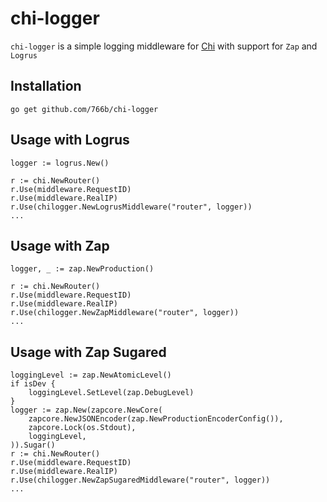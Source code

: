 chi-logger
===
`chi-logger` is a simple logging middleware for [Chi](https://github.com/go-chi/chi) with support for `Zap` and `Logrus`

Installation
---

    go get github.com/766b/chi-logger

Usage with Logrus
---

    logger := logrus.New()

    r := chi.NewRouter()
    r.Use(middleware.RequestID)
    r.Use(middleware.RealIP)
    r.Use(chilogger.NewLogrusMiddleware("router", logger))
    ...

Usage with Zap
---

    logger, _ := zap.NewProduction()

    r := chi.NewRouter()
    r.Use(middleware.RequestID)
    r.Use(middleware.RealIP)
    r.Use(chilogger.NewZapMiddleware("router", logger))
    ...

Usage with Zap Sugared
---

    loggingLevel := zap.NewAtomicLevel()
    if isDev {
        loggingLevel.SetLevel(zap.DebugLevel)
    }
    logger := zap.New(zapcore.NewCore(
        zapcore.NewJSONEncoder(zap.NewProductionEncoderConfig()),
        zapcore.Lock(os.Stdout),
        loggingLevel,
    )).Sugar()
    r := chi.NewRouter()
    r.Use(middleware.RequestID)
    r.Use(middleware.RealIP)
    r.Use(chilogger.NewZapSugaredMiddleware("router", logger))
    ...
